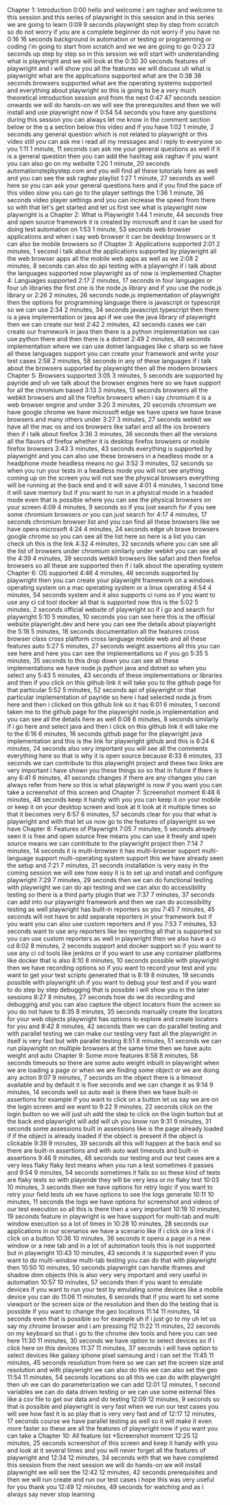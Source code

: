 Chapter 1: Introduction
0:00
hello and welcome i am raghav and welcome to this session and this series of playwright in this session and in this series we are going to learn
0:09
9 seconds
playwright step by step from scratch so do not worry if you are a complete beginner do not worry if you have no
0:16
16 seconds
background in automation or testing or programming or coding i'm going to start from scratch and we we are going to go
0:23
23 seconds
up step by step so in this session we will start with understanding what is playwright and we will look at the
0:30
30 seconds
features of playwright and i will show you all the features we will discuss uh what is playwright what are the applications supported what are the
0:38
38 seconds
browsers supported what are the operating systems supported and everything about playwright so this is going to be a very much theoretical introduction session and from the next
0:47
47 seconds
session onwards we will do hands-on we will see the prerequisites and then we will install and use playwright now if
0:54
54 seconds
you have any questions during this session you can always let me know in the comment section below or the q a section below this video and if you have
1:02
1 minute, 2 seconds
any general question which is not related to playwright or this video still you can ask me i read all my messages and i reply to everyone so you
1:11
1 minute, 11 seconds
can ask me your general questions as well if it is a general question then you can add the hashtag ask raghav if you want you can also go on my website
1:20
1 minute, 20 seconds
automationstepbystep.com and you will find all these tutorials here as well and you can see the ask raghav playlist
1:27
1 minute, 27 seconds
as well here so you can ask your general questions here and if you find the pace of this video slow you can go to the player settings the
1:36
1 minute, 36 seconds
video player settings and you can increase the speed from there so with that let's get started and let us first see what is playwright now playwright is a
Chapter 2: What is Playwright
1:44
1 minute, 44 seconds
free and open source framework it is created by microsoft and it can be used for doing test automation on
1:53
1 minute, 53 seconds
web browser applications and when i say web browser it can be desktop browsers or it can also be mobile browsers so if
Chapter 3: Applications supported
2:01
2 minutes, 1 second
i talk about the applications supported by playwright all the web browser apps all the mobile web apps as well as we
2:08
2 minutes, 8 seconds
can also do api testing with a playwright if i talk about the languages supported now playwright as of now is implemented
Chapter 4: Languages supported
2:17
2 minutes, 17 seconds
in four languages or four uh libraries the first one is the node.js library and if you use the node.js library or
2:26
2 minutes, 26 seconds
node.js implementation of playwright then the options for programming language there is javascript or typescript so we can use
2:34
2 minutes, 34 seconds
javascript.typescript then there is a java implementation or java api if we use the java library of playwright then we can create our test
2:42
2 minutes, 42 seconds
cases we can create our framework in java then there is a python implementation we can use python there and then there is a dotnet
2:49
2 minutes, 49 seconds
implementation where we can use dotnet languages like c sharp so we have all these languages support you can create your framework and write your test cases
2:58
2 minutes, 58 seconds
in any of these languages if i talk about the browsers supported by playwright then all the modern browsers
Chapter 5: Browsers supported
3:05
3 minutes, 5 seconds
are supported by payride and uh we talk about the browser engines here so we have support for all the chromium based
3:13
3 minutes, 13 seconds
browsers all the webkit browsers and all the firefox browsers when i say chromium it is a web browser engine and under
3:20
3 minutes, 20 seconds
chromium we have google chrome we have microsoft edge we have opera we have brave browsers and many others under
3:27
3 minutes, 27 seconds
webkit we have all the mac os and ios browsers like safari and all the ios browsers then if i talk about firefox
3:36
3 minutes, 36 seconds
then all the versions all the flavors of firefox whether it is desktop firefox browsers or mobile firefox browsers
3:43
3 minutes, 43 seconds
everything is supported by playwright and you can also use these browsers in a headless mode or a headphone mode headless means no gui
3:52
3 minutes, 52 seconds
so when you run your tests in a headless mode you will not see anything coming up on the screen you will not see the physical browsers everything will be running at the back end and it will save
4:01
4 minutes, 1 second
time it will save memory but if you want to run in a physical mode in a headed mode even that is possible where you can see the physical browsers on your screen
4:09
4 minutes, 9 seconds
so if you just search for if you see some chromium browsers or you can just search for
4:17
4 minutes, 17 seconds
chromium browser list and you can find all these browsers like we have opera microsoft
4:24
4 minutes, 24 seconds
edge uh brave browsers google chrome so you can see all the list here so here is a list you can check uh this is the link
4:32
4 minutes, 32 seconds
where you can see all the list of browsers under chromium similarly under webkit you can see all the
4:39
4 minutes, 39 seconds
webkit browsers like safari and then firefox browsers so all these are supported then if i talk about the operating system
Chapter 6: OS supported
4:46
4 minutes, 46 seconds
supported by playwright then you can create your playwright framework on a windows operating system on a mac operating system or a linux operating
4:54
4 minutes, 54 seconds
system and it also supports ci runs so if you want to use any ci cd tool docker all that is supported now this is the
5:02
5 minutes, 2 seconds
official website of playwright so if i go and search for playwright
5:10
5 minutes, 10 seconds
you can see here this is the official website playwright.dev and here you can see the details about playwright the
5:18
5 minutes, 18 seconds
documentation all the features cross browser class cross platform cross language mobile web and all these features auto
5:27
5 minutes, 27 seconds
weight assertions all this you can see here and here you can see the implementations so if you go
5:35
5 minutes, 35 seconds
to this drop down you can see all these implementations we have node.js python java and dotnet so when you select any
5:43
5 minutes, 43 seconds
of these implementations or libraries and then if you click on this github link it will take you to the github page for that particular
5:52
5 minutes, 52 seconds
api of playwright or that particular implementation of payride so here i had selected node.js from here and then i clicked on this github link so it has
6:01
6 minutes, 1 second
taken me to the github page for the playwright node.js implementation and you can see all the details here as well
6:08
6 minutes, 8 seconds
similarly if i go here and select java and then i click on this github link it will take me to the
6:16
6 minutes, 16 seconds
github page for the playwright java implementation and this is the link for playwright github and this is
6:24
6 minutes, 24 seconds
also very important you will see all the comments everything here so that is why it is open source because
6:33
6 minutes, 33 seconds
we can contribute to this playwright project and these two links are very important i have shown you these things so so that in future if there is any
6:41
6 minutes, 41 seconds
changes if there are any changes you can always refer from here so this is what playwright is now if you want you can take a screenshot of this screen and
Chapter 7: Screenshot moment
6:48
6 minutes, 48 seconds
keep it handy with you you can keep it on your mobile or keep it on your desktop screen and look at it look at it multiple times so that it becomes very
6:57
6 minutes, 57 seconds
clear for you that what is playwright and with that let us now go to the features of playwright so we have
Chapter 8: Features of Playwright
7:05
7 minutes, 5 seconds
already seen it is free and open source free means you can use it freely and open source means we can contribute to the playwright project then
7:14
7 minutes, 14 seconds
it is multi-browser it has multi-browser support multi-language support multi-operating system support this we have already seen the setup and
7:21
7 minutes, 21 seconds
installation is very easy in the coming session we will see how easy it is to set up and install and configure playwright
7:29
7 minutes, 29 seconds
then we can do functional testing with playwright we can do api testing and we can also do accessibility testing so there is a third party plugin that we
7:37
7 minutes, 37 seconds
can add into our playwright framework and then we can do accessibility testing as well playwright has built-in reporters so you
7:45
7 minutes, 45 seconds
will not have to add separate reporters in your framework but if you want you can also use custom reporters and if you
7:53
7 minutes, 53 seconds
want to use any reporters like leo reporting all that is supported so you can use custom reporters as well in playwright then we also have a ci cd
8:02
8 minutes, 2 seconds
support and docker support so if you want to use any ci cd tools like jenkins or if you want to use any container platforms like docker that is also
8:10
8 minutes, 10 seconds
possible with playwright then we have recording options so if you want to record your test and you want to get your test scripts generated that is
8:19
8 minutes, 19 seconds
possible with playwright uh if you want to debug your test and if you want to do step by step debugging that is possible i will show you in the later sessions
8:27
8 minutes, 27 seconds
how do we do recording and debugging and you can also capture the object locators from the screen so you do not have to
8:35
8 minutes, 35 seconds
manually create the locators for your web objects playwright has options to explore and create locators for you and
8:42
8 minutes, 42 seconds
then we can do parallel testing and with parallel testing we can make our testing very fast all the playwright in itself is very fast but with parallel testing
8:51
8 minutes, 51 seconds
we can run playwright on multiple browsers at the same time then we have auto weight and auto
Chapter 9: Some more features
8:58
8 minutes, 58 seconds
timeouts so there are some auto weight inbuilt in playwright when we are loading a page or when we are finding some object or we are doing any action
9:07
9 minutes, 7 seconds
on the object there is a timeout available and by default it is five seconds and we can change it as
9:14
9 minutes, 14 seconds
well so auto wait is there then we have built-in assertions for example if you want to click on a button let us say we are on the login screen and we want to
9:22
9 minutes, 22 seconds
click on the login button so we will just uh add the step to click on the login button but at the back end playwright will add will uh you know run
9:31
9 minutes, 31 seconds
some assessions built in assessions like is the page already loaded if if the object is already loaded if the object is present if the object is clickable
9:39
9 minutes, 39 seconds
all this will happen at the back end so there are built-in assertions and with auto wait timeouts and built-in assertions
9:46
9 minutes, 46 seconds
our testing and our test cases are a very less flaky flaky test means when you run a test sometimes it passes and
9:54
9 minutes, 54 seconds
sometimes it fails so so these kind of tests are flaky tests so with playeride they will be very less or no flaky test
10:03
10 minutes, 3 seconds
then we have options for retry logic if you want to retry your field tests uh we have options to see the logs generate
10:11
10 minutes, 11 seconds
the logs we have options for screenshot and videos of our test execution so all this is there then a very important
10:19
10 minutes, 19 seconds
feature in playwright is we have support for multi-tab and multi window execution so a lot of times in
10:28
10 minutes, 28 seconds
our applications in our scenarios we have a scenario like if i click on a link if i click on a button
10:36
10 minutes, 36 seconds
it opens a page in a new window or a new tab and in a lot of automation tools this is not supported but in playwright
10:43
10 minutes, 43 seconds
it is supported even if you want to do multi-window multi-tab testing you can do that with playwright then
10:50
10 minutes, 50 seconds
playwright can handle iframes and shadow dom objects this is also very very important and very useful in automation
10:57
10 minutes, 57 seconds
then if you want to emulate devices if you want to run your test by emulating some devices like a mobile device you can do
11:06
11 minutes, 6 seconds
that if you want to set some viewport or the screen size or the resolution and then do the testing that is possible if you want to change the geo locations
11:14
11 minutes, 14 seconds
even that is possible so for example uh if i just go to my uh let us say my chrome browser and i am pressing f12
11:22
11 minutes, 22 seconds
on my keyboard so that i go to the chrome dev tools and here you can see here
11:30
11 minutes, 30 seconds
we have option to select devices so if i click here on this devices
11:37
11 minutes, 37 seconds
i will have option to select devices like galaxy iphone pixel samsung and i can set the
11:45
11 minutes, 45 seconds
resolution from here so we can set the screen size and resolution and with playwright we can also do this we can also set the geo
11:54
11 minutes, 54 seconds
locations so all this we can do with playwright then uh we can do parameterization we can add
12:01
12 minutes, 1 second
variables we can do data driven testing or we can use some external files like a csv file to get our data and do testing
12:09
12 minutes, 9 seconds
so that is possible and playwright is very fast when we run our test cases you will see how fast it is so play that is very very fast and of
12:17
12 minutes, 17 seconds
course we have parallel testing as well so it will make it even more faster so these are all the features of playwright now if you want you can take a
Chapter 10: All feature list *Screenshot moment
12:25
12 minutes, 25 seconds
screenshot of this screen and keep it handy with you and look at it several times and you will never forget all the features of playwright and
12:34
12 minutes, 34 seconds
with that we have completed this session from the next session we will do hands-on we will install playwright we will see the
12:42
12 minutes, 42 seconds
prerequisites and then we will run create and run our test cases i hope this was very useful for you thank you
12:49
12 minutes, 49 seconds
for watching and as i always say never stop learning
